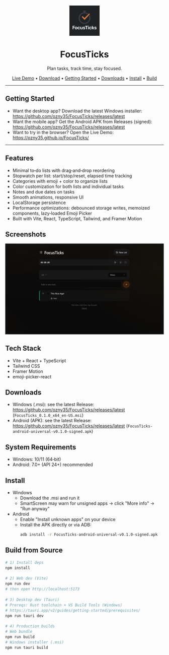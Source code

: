 <p align="center">
  <a href="https://ozny35.github.io/FocusTicks/" target="_blank" rel="noopener">
    <img src="focusticks_logo.png" alt="FocusTicks Logo" height="96">
  </a>
</p>

<h1 align="center">FocusTicks</h1>
<p align="center">
  Plan tasks, track time, stay focused.
</p>

<p align="center">
  <a href="https://ozny35.github.io/FocusTicks/">Live Demo</a> •
  <a href="https://github.com/ozny35/FocusTicks/releases/latest">Download</a> •
  <a href="#getting-started">Getting Started</a> •
  <a href="#downloads">Downloads</a> •
  <a href="#install">Install</a> •
  <a href="#build-from-source">Build</a>
</p>

---

## Getting Started
- Want the desktop app? Download the latest Windows installer: https://github.com/ozny35/FocusTicks/releases/latest
- Want the mobile app? Get the Android APK from Releases (signed): https://github.com/ozny35/FocusTicks/releases/latest
- Want to try in the browser? Open the Live Demo: https://ozny35.github.io/FocusTicks/

---

## Features
- Minimal to‑do lists with drag‑and‑drop reordering
- Stopwatch per list: start/stop/reset, elapsed time tracking
- Categories with emoji + color to organize lists
- Color customization for both lists and individual tasks
- Notes and due dates on tasks
- Smooth animations, responsive UI
- LocalStorage persistence
- Performance optimizations: debounced storage writes, memoized components, lazy‑loaded Emoji Picker
- Built with Vite, React, TypeScript, Tailwind, and Framer Motion

## Screenshots
<img src="focusticks_screenshot.png" alt="FocusTicks screenshot" width="800">

## Tech Stack
- Vite + React + TypeScript
- Tailwind CSS
- Framer Motion
- emoji-picker-react

## Downloads
- Windows (.msi): see the latest Release: https://github.com/ozny35/FocusTicks/releases/latest (`FocusTicks_0.1.0_x64_en-US.msi`)
- Android (APK): see the latest Release: https://github.com/ozny35/FocusTicks/releases/latest (`FocusTicks-android-universal-v0.1.0-signed.apk`)

## System Requirements
- Windows: 10/11 (64‑bit)
- Android: 7.0+ (API 24+) recommended

## Install
- Windows
  - Download the .msi and run it
  - SmartScreen may warn for unsigned apps → click "More info" → "Run anyway"
- Android
  - Enable "Install unknown apps" on your device
  - Install the APK directly or via ADB:
    ```bash
    adb install -r FocusTicks-android-universal-v0.1.0-signed.apk 
    ```

## Build from Source
```bash
# 1) Install deps
npm install

# 2) Web dev (Vite)
npm run dev
# then open http://localhost:5173

# 3) Desktop dev (Tauri)
# Prereqs: Rust toolchain + VS Build Tools (Windows)
# https://tauri.app/v2/guides/getting-started/prerequisites/
npm run tauri dev

# 4) Production builds
# Web bundle
npm run build
# Windows installer (.msi)
npm run tauri build

